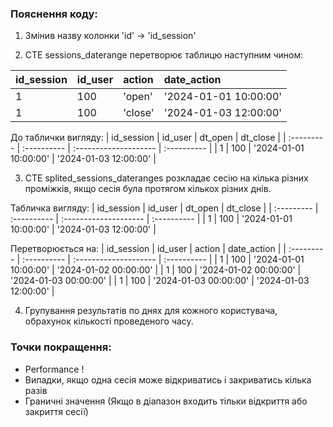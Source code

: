 ### Пояснення коду:

1. Змінив назву колонки 'id' -> 'id_session'

2. CTE sessions_daterange перетворює таблицю наступним чином:

| id_session | id_user     | action                | date_action |
| :--------- | :---------- | :-------------------- | :---------- |
| 1 | 100 | 'open' | '2024-01-01 10:00:00' |
| 1 | 100 | 'close' | '2024-01-03 12:00:00' |

До таблички вигляду:
| id_session | id_user     | dt_open                | dt_close |
| :--------- | :---------- | :-------------------- | :---------- |
| 1 | 100 | '2024-01-01 10:00:00' | '2024-01-03 12:00:00' |

3. CTE splited_sessions_dateranges розкладає сесію на кілька різних проміжків, якщо сесія була протягом кількох різних днів.

Табличка вигляду:
| id_session | id_user     | dt_open                | dt_close |
| :--------- | :---------- | :-------------------- | :---------- |
| 1 | 100 | '2024-01-01 10:00:00' | '2024-01-03 12:00:00' |

Перетворюється на:
| id_session | id_user     | action                | date_action |
| :--------- | :---------- | :-------------------- | :---------- |
| 1 | 100 | '2024-01-01 10:00:00' | '2024-01-02 00:00:00' |
| 1 | 100 | '2024-01-02 00:00:00' | '2024-01-03 00:00:00' |
| 1 | 100 | '2024-01-03 00:00:00' | '2024-01-03 12:00:00' |

4. Групування результатів по днях для кожного користувача, обрахунок кількості проведеного часу.  


### Точки покращення:  
- Performance !  
- Випадки, якщо одна сесія може відкриватись і закриватись кілька разів  
- Граничні значення (Якщо в діапазон входить тільки відкриття або закриття сесії)  
